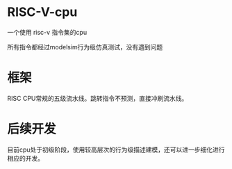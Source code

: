 # RISC-V-cpu
一个使用 risc-v 指令集的cpu

所有指令都经过modelsim行为级仿真测试，没有遇到问题

# 框架
RISC CPU常规的五级流水线。跳转指令不预测，直接冲刷流水线。

# 后续开发

目前cpu处于初级阶段，使用较高层次的行为级描述建模，还可以进一步细化进行相应的开发。
